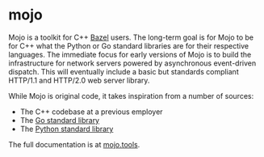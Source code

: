# mojo

Mojo is a toolkit for C++ [Bazel](https://bazel.build/) users.  The long-term
goal is for Mojo to be for C++ what the Python or Go standard libraries are for
their respective languages.  The immediate focus for early versions of Mojo is
to build the infrastructure for network servers powered by asynchronous
event-driven dispatch.  This will eventually include a basic but standards
compliant HTTP/1.1 and HTTP/2.0 web server library.

While Mojo is original code, it takes inspiration from a number of sources:

* The C++ codebase at a previous employer
* The [Go standard library](https://golang.org/pkg/)
* The [Python standard library](https://docs.python.org/3/library/index.html)

The full documentation is at [mojo.tools](https://mojo.tools/).
